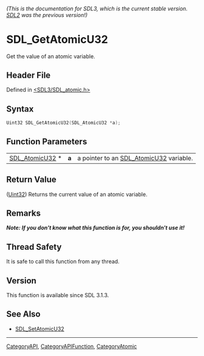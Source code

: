 ###### (This is the documentation for SDL3, which is the current stable version. [SDL2](https://wiki.libsdl.org/SDL2/) was the previous version!)
# SDL_GetAtomicU32

Get the value of an atomic variable.

## Header File

Defined in [<SDL3/SDL_atomic.h>](https://github.com/libsdl-org/SDL/blob/main/include/SDL3/SDL_atomic.h)

## Syntax

```c
Uint32 SDL_GetAtomicU32(SDL_AtomicU32 *a);
```

## Function Parameters

|                                  |       |                                                          |
| -------------------------------- | ----- | -------------------------------------------------------- |
| [SDL_AtomicU32](SDL_AtomicU32) * | **a** | a pointer to an [SDL_AtomicU32](SDL_AtomicU32) variable. |

## Return Value

([Uint32](Uint32)) Returns the current value of an atomic variable.

## Remarks

***Note: If you don't know what this function is for, you shouldn't use
it!***

## Thread Safety

It is safe to call this function from any thread.

## Version

This function is available since SDL 3.1.3.

## See Also

- [SDL_SetAtomicU32](SDL_SetAtomicU32)

----
[CategoryAPI](CategoryAPI), [CategoryAPIFunction](CategoryAPIFunction), [CategoryAtomic](CategoryAtomic)

